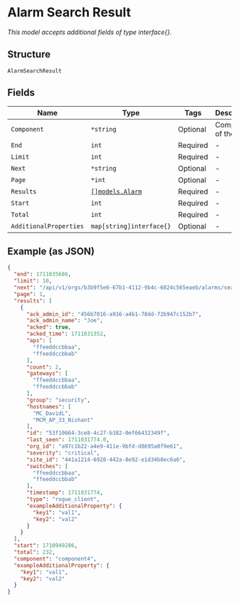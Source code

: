 
# Alarm Search Result

*This model accepts additional fields of type interface{}.*

## Structure

`AlarmSearchResult`

## Fields

| Name | Type | Tags | Description |
|  --- | --- | --- | --- |
| `Component` | `*string` | Optional | Component of the alarm |
| `End` | `int` | Required | - |
| `Limit` | `int` | Required | - |
| `Next` | `*string` | Optional | - |
| `Page` | `*int` | Optional | - |
| `Results` | [`[]models.Alarm`](../../doc/models/alarm.md) | Required | - |
| `Start` | `int` | Required | - |
| `Total` | `int` | Required | - |
| `AdditionalProperties` | `map[string]interface{}` | Optional | - |

## Example (as JSON)

```json
{
  "end": 1711035686,
  "limit": 10,
  "next": "/api/v1/orgs/b3b9f5e6-67b1-4112-9b4c-6824c565eaeb/alarms/search?end=1711035686&limit=10&search_after=%5B1711031354000%2C+%2256bfa7af-b2db-43ee-a4c8-9b820bbba0e1%22%5D&start=1710949286",
  "page": 1,
  "results": [
    {
      "ack_admin_id": "456b7016-a916-a4b1-78dd-72b947c152b7",
      "ack_admin_name": "Joe",
      "acked": true,
      "acked_time": 1711031352,
      "aps": [
        "ffeeddccbbaa",
        "ffeeddccbbab"
      ],
      "count": 2,
      "gateways": [
        "ffeeddccbbaa",
        "ffeeddccbbab"
      ],
      "group": "security",
      "hostnames": [
        "MC_DavidL",
        "MCM_AP_33_Nishant"
      ],
      "id": "53f10664-3ce8-4c27-b382-0ef66432349f",
      "last_seen": 1711031774.0,
      "org_id": "a97c1b22-a4e9-411e-9bfd-d8695a0f9e61",
      "severity": "critical",
      "site_id": "441a1214-6928-442a-8e92-e1d34b8ec6a6",
      "switches": [
        "ffeeddccbbaa",
        "ffeeddccbbab"
      ],
      "timestamp": 1711031774,
      "type": "rogue_client",
      "exampleAdditionalProperty": {
        "key1": "val1",
        "key2": "val2"
      }
    }
  ],
  "start": 1710949286,
  "total": 232,
  "component": "component4",
  "exampleAdditionalProperty": {
    "key1": "val1",
    "key2": "val2"
  }
}
```

